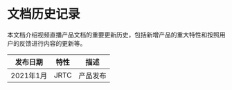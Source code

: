 # 文档历史记录

本文档介绍视频直播产品文档的重要更新历史，包括新增产品的重大特性和按照用户的反馈进行内容的更新等。

|发布日期|特性|描述|
|-|-|-|
|2021年1月|JRTC|产品发布|


